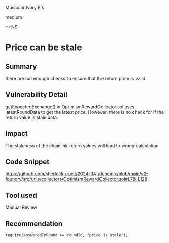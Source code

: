 Muscular Ivory Elk

medium

++NS

# Price can be stale

## Summary

there are not enough checks to ensure that the return price is valid.

## Vulnerability Detail

getExpectedExchange() in OptimismRewardCollector.sol uses latestRoundData to get the latest price. However, there is no check for if the return value is stale data.

## Impact

The staleness of the chainlink return values will lead to wrong calculation

## Code Snippet

https://github.com/sherlock-audit/2024-04-alchemix/blob/main/v2-foundry/src/utils/collectors/OptimismRewardCollector.sol#L78-L128

## Tool used

Manual Review

## Recommendation

```
require(answeredInRound >= roundId, "price is stale");
```
